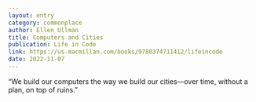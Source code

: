 ```yaml
---
layout: entry
category: commonplace
author: Ellen Ullman
title: Computers and Cities
publication: Life in Code
link: https://us.macmillan.com/books/9780374711412/lifeincode
date: 2022-11-07
---
```


“We build our computers the way we build our cities—over time, without a plan, on top of ruins.”
